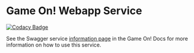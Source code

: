 # Game On! Webapp Service

[![Codacy Badge](https://api.codacy.com/project/badge/grade/97dba9bf5a944578b56831a974f225fa)](https://www.codacy.com/app/gameontext/gameon-webapp)

See the Swagger service [information page](https://gameontext.gitbooks.io/gameon-gitbook/content/microservices/webapp.html) in the Game On! Docs for more information on how to use this service.